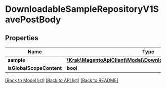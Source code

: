 # DownloadableSampleRepositoryV1SavePostBody

## Properties
Name | Type | Description | Notes
------------ | ------------- | ------------- | -------------
**sample** | [**\Krak\MagentoApiClient\Model\DownloadableDataSampleInterface**](DownloadableDataSampleInterface.md) |  | 
**isGlobalScopeContent** | **bool** |  | [optional] 

[[Back to Model list]](../README.md#documentation-for-models) [[Back to API list]](../README.md#documentation-for-api-endpoints) [[Back to README]](../README.md)


